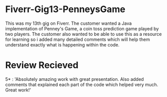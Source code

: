 # Fiverr-Gig13-PenneysGame
This was my 13th gig on Fiverr. The customer wanted a Java implementation of Penney's Game, a coin toss prediction game played by two players. The customer also wanted to be able to use this as a resource for learning so i added many detailed comments which will help them understand exactly what is happening within the code.


<h1> Review Recieved </h1>
5* : 'Absolutely amazing work with great presentation. Also added comments that explained each part of the code which helped very much. Great work!'
